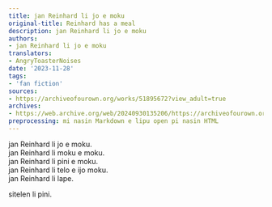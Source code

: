 ```yaml
---
title: jan Reinhard li jo e moku
original-title: Reinhard has a meal
description: jan Reinhard li jo e moku
authors:
- jan Reinhard li jo e moku
translators:
- AngryToasterNoises
date: '2023-11-28'
tags:
- 'fan fiction'
sources:
- https://archiveofourown.org/works/51895672?view_adult=true
archives:
- https://web.archive.org/web/20240930135206/https://archiveofourown.org/works/51895672?view_adult=true
preprocessing: mi nasin Markdown e lipu open pi nasin HTML
---
```


jan Reinhard li jo e moku.  
jan Reinhard li moku e moku.  
jan Reinhard li pini e moku.  
jan Reinhard li telo e ijo moku.  
jan Reinhard li lape.

sitelen li pini.
